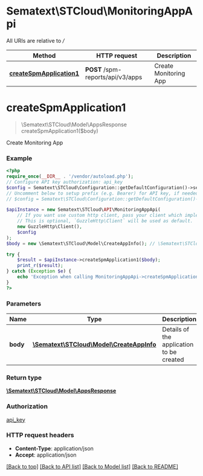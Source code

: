 # Sematext\STCloud\MonitoringAppApi

All URIs are relative to */*

| Method                                                                 | HTTP request                      | Description           |
| ---------------------------------------------------------------------- | --------------------------------- | --------------------- |
| [**createSpmApplication1**](MonitoringAppApi.md#createspmapplication1) | **POST** /spm-reports/api/v3/apps | Create Monitoring App |

# **createSpmApplication1**
> \Sematext\STCloud\Model\AppsResponse createSpmApplication1($body)

Create Monitoring App

### Example
```php
<?php
require_once(__DIR__ . '/vendor/autoload.php');
// Configure API key authorization: api_key
$config = Sematext\STCloud\Configuration::getDefaultConfiguration()->setApiKey('Authorization', 'YOUR_API_KEY');
// Uncomment below to setup prefix (e.g. Bearer) for API key, if needed
// $config = Sematext\STCloud\Configuration::getDefaultConfiguration()->setApiKeyPrefix('Authorization', 'Bearer');

$apiInstance = new Sematext\STCloud\API\MonitoringAppApi(
    // If you want use custom http client, pass your client which implements `GuzzleHttp\ClientInterface`.
    // This is optional, `GuzzleHttp\Client` will be used as default.
    new GuzzleHttp\Client(),
    $config
);
$body = new \Sematext\STCloud\Model\CreateAppInfo(); // \Sematext\STCloud\Model\CreateAppInfo | Details of the application to be created

try {
    $result = $apiInstance->createSpmApplication1($body);
    print_r($result);
} catch (Exception $e) {
    echo 'Exception when calling MonitoringAppApi->createSpmApplication1: ', $e->getMessage(), PHP_EOL;
}
?>
```

### Parameters

| Name     | Type                                                                   | Description                              | Notes |
| -------- | ---------------------------------------------------------------------- | ---------------------------------------- | ----- |
| **body** | [**\Sematext\STCloud\Model\CreateAppInfo**](../Model/CreateAppInfo.md) | Details of the application to be created |

### Return type

[**\Sematext\STCloud\Model\AppsResponse**](../Model/AppsResponse.md)

### Authorization

[api_key](../../README.md#api_key)

### HTTP request headers

 - **Content-Type**: application/json
 - **Accept**: application/json

[[Back to top]](#) [[Back to API list]](../../README.md#documentation-for-api-endpoints) [[Back to Model list]](../../README.md#documentation-for-models) [[Back to README]](../../README.md)
